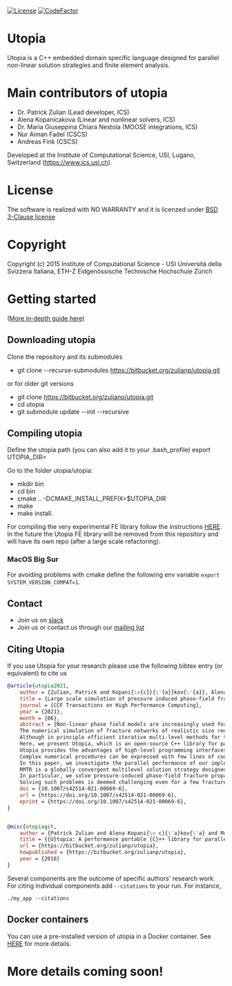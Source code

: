 [![License](https://img.shields.io/badge/License-BSD%203--Clause-blue.svg)](https://opensource.org/licenses/BSD-3-Clause)
[![CodeFactor](https://www.codefactor.io/repository/bitbucket/zulianp/utopia/badge)](https://www.codefactor.io/repository/bitbucket/zulianp/utopia)


# Utopia #
Utopia is a C++ embedded domain specific language designed for parallel non-linear solution strategies and finite element analysis.

# Main contributors of utopia

- Dr. Patrick Zulian (Lead developer, ICS)
- Alena Kopanicakova (Linear and nonlinear solvers, ICS)
- Dr. Maria Giuseppina Chiara Nestola (MOOSE integrations, ICS)
- Nur Aiman Fadel (CSCS)
- Andreas Fink (CSCS)

Developed at the Institute of Computational Science, USI, Lugano, Switzerland (https://www.ics.usi.ch).

# License
The software is realized with NO WARRANTY and it is licenzed under [BSD 3-Clause license](https://opensource.org/licenses/BSD-3-Clause)

# Copyright
Copyright (c) 2015 Institute of Computational Science - USI Università della Svizzera Italiana, ETH-Z Eidgenössische Technische Hochschule Zürich

# Getting started

([More in-depth guide here](https://bitbucket.org/zulianp/utopia/wiki/Getting%20started))

## Downloading utopia

Clone the repository and its submodules

- git clone --recurse-submodules https://bitbucket.org/zulianp/utopia.git

or for older git versions

- git clone https://bitbucket.org/zulianp/utopia.git
- cd utopia
- git submodule update --init --recursive

## Compiling utopia
Define the utopia path (you can also add it to your .bash_profile)
export UTOPIA\_DIR=<The absolute path of where you want to install utopia>

Go to the folder utopia/utopia:

- mkdir bin
- cd bin
- cmake .. -DCMAKE\_INSTALL\_PREFIX=$UTOPIA_DIR
- make
- make install.

For compiling the very experimental FE library follow the instructions [HERE](https://bitbucket.org/zulianp/utopia/wiki/Utopia%20FE).
In the future the Utopia FE library will be removed from this repository and will have its own repo (after a large scale refactoring).

### MacOS Big Sur
For avoiding problems with cmake define the following env variable `export SYSTEM_VERSION_COMPAT=1`.

## Contact

- Join us on [slack](https://join.slack.com/t/ics-utopia/signup)
- Join us or contact us through our [mailing list](https://lists.usi.ch/mailman3/postorius/lists/utopia-users.lists.usi.ch)


## Citing Utopia
If you use Utopia for your research please use the following bibtex entry (or equivalent) to cite us

```bibtex
@article{utopia2021,
    author = {Zulian, Patrick and Kopani{\v{c}}{\'{a}}kov{\'{a}}, Alena and Nestola, Maria G C and Fadel, Nur and Fink, Andreas and VandeVondele, Joost and Krause, Rolf},
    title = {Large scale simulation of pressure induced phase‐field fracture propagation using {U}topia},
    journal = {CCF Transactions on High Performance Computing},
    year = {2021},
    month = {06},
    abstract = {Non-linear phase field models are increasingly used for the simulation of fracture propagation problems. 
	The numerical simulation of fracture networks of realistic size requires the efficient parallel solution of large coupled non-linear systems. 
	Although in principle efficient iterative multi-level methods for these types of problems are available, they are not widely used in practice due to the complexity of their parallel implementation. 
	Here, we present Utopia, which is an open-source C++ library for parallel non-linear multilevel solution strategies. 
	Utopia provides the advantages of high-level programming interfaces while at the same time a framework to access low-level data-structures without breaking code encapsulation. 
	Complex numerical procedures can be expressed with few lines of code, and evaluated by different implementations, libraries, or computing hardware. 
	In this paper, we investigate the parallel performance of our implementation of the recursive multilevel trust-region (RMTR) method based on the Utopia library. 
	RMTR is a globally convergent multilevel solution strategy designed to solve non-convex constrained minimization problems. 
	In particular, we solve pressure-induced phase-field fracture propagation in large and complex fracture networks. 
	Solving such problems is deemed challenging even for a few fractures, however, here we are considering networks of realistic size with up to 1000 fractures.},
    doi = {10.1007/s42514-021-00069-6},
    url = {https://doi.org/10.1007/s42514-021-00069-6},
    eprint = {https://doi.org/10.1007/s42514-021-00069-6},
}


@misc{utopiagit,
	author = {Patrick Zulian and Alena Kopani{\v c}{\'a}kov{\'a} and Maria Chiara Giuseppina Nestola and Andreas Fink and Nur Fadel and Alessandro Rigazzi and Victor Magri and Teseo Schneider and Eric Botter and Jan Mankau and Rolf Krause},
	title = {{U}topia: A performance portable {C}++ library for parallel linear and nonlinear algebra. {G}it repository},
	url = {https://bitbucket.org/zulianp/utopia},
	howpublished = {https://bitbucket.org/zulianp/utopia},
	year = {2016}
}
```

Several components are the outcome of specific authors' research work.  For citing individual components add `--citations` to your run. For instance, 
```
./my_app --citations
```

## Docker containers
You can use a pre-installed version of utopia in a Docker container. See [HERE](https://bitbucket.org/zulianp/utopia/wiki/Docker%20containers) for more details.


# More details coming soon!


